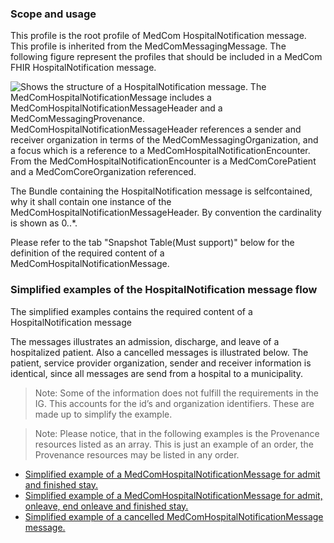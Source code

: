 ### Scope and usage 
This profile is the root profile of MedCom HospitalNotification message. This profile is inherited from the MedComMessagingMessage.
The following figure represent the profiles that should be included in a MedCom FHIR HospitalNotification message.

<img alt="Shows the structure of a HospitalNotification message. The MedComHospitalNotificationMessage includes a MedComHospitalNotificationMessageHeader and a MedComMessagingProvenance. MedComHospitalNotificationMessageHeader references a sender and receiver organization in terms of the MedComMessagingOrganization, and a focus which is a reference to a MedComHospitalNotificationEncounter. From the MedComHospitalNotificationEncounter is a MedComCorePatient and a MedComCoreOrganization referenced." src="./hospitalnotification/HospitalNotification.png" style="float:none; display:block; margin-left:auto; margin-right:auto;" />

The Bundle containing the HospitalNotification message is selfcontained, why it shall contain one instance of the MedComHospitalNotificationMessageHeader. By convention the cardinality is shown as 0..*.

Please refer to the tab "Snapshot Table(Must support)" below for the definition of the required content of a MedComHospitalNotificationMessage.  


### Simplified examples of the HospitalNotification message flow

The simplified examples contains the required content of a HospitalNotification message


The messages illustrates an admission, discharge, and leave of a hospitalized patient. Also a cancelled messages is illustrated below. The patient, service provider organization, sender and receiver information is identical, since all messages are send from a hospital to a municipality.

> Note: Some of the information does not fulfill the requirements in the IG. This accounts for the id’s and organization identifiers. These are made up to simplify the example.

> Note: Please notice, that in the following examples is the Provenance resources listed as an array. This is just an example of an order, the Provenance resources may be listed in any order. 

* [Simplified example of a MedComHospitalNotificationMessage for admit and finished stay.](./hospitalnotification/HNAdmitFinish.png)
* [Simplified example of a MedComHospitalNotificationMessage for admit, onleave, end onleave and finished stay.](./hospitalnotification/HNAdmitOnleaveEndFinish.png) 
* [Simplified example of a cancelled MedComHospitalNotificationMessage message.](./hospitalnotification/HNAdmitEnteredInError.png)




